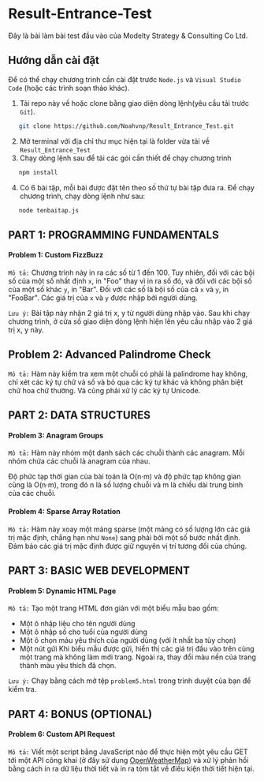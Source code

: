 # Result-Entrance-Test

Đây là bài làm bài test đầu vào của Modelty Strategy & Consulting Co Ltd.

## Hướng dẫn cài đặt

Để có thể chạy chương trình cần cài đặt trước `Node.js` và `Visual Studio Code` (hoặc các trình soạn thảo khác).

1. Tải repo này về hoặc clone bằng giao diện dòng lệnh(yêu cầu tải trước `Git`).

```bash
   git clone https://github.com/Noahvnp/Result_Entrance_Test.git
```

2. Mở terminal với địa chỉ thư mục hiện tại là folder vừa tải về `Result_Entrance_Test`
3. Chạy dòng lệnh sau để tải các gói cần thiết để chạy chương trình

```bash
   npm install
```

4. Có 6 bài tập, mỗi bài được đặt tên theo số thứ tự bài tập đưa ra.
   Để chạy chương trình, chạy dòng lệnh như sau:

```bash
   node tenbaitap.js
```

## PART 1: PROGRAMMING FUNDAMENTALS

#### Problem 1: Custom FizzBuzz

`Mô tả:` Chương trình này in ra các số từ 1 đến 100. Tuy nhiên, đối với
các bội số của một số nhất định `x`, in "Foo" thay vì in ra số đó, và
đối với các bội số của một số khác `y`, in "Bar".
Đối với các số là bội số của cả `x` và `y`, in "FooBar".
Các giá trị của `x` và `y` được nhập bởi người dùng.

`Lưu ý:` Bài tập này nhận 2 giá trị x, y từ người dùng nhập vào.
Sau khi chạy chương trình, ở cửa số giao diện dòng lệnh
hiện lên yêu cầu nhập vào 2 giá trị x, y này.

## Problem 2: Advanced Palindrome Check

`Mô tả:` Hàm này kiểm tra xem một chuỗi có phải là palindrome hay không,
chỉ xét các ký tự chữ và số và bỏ qua các ký tự khác và không phân biệt chữ hoa chữ thường.
Và cũng phải xử lý các ký tự Unicode.

## PART 2: DATA STRUCTURES

#### Problem 3: Anagram Groups

`Mô tả:` Hàm này nhóm một danh sách các chuỗi thành các anagram. Mỗi nhóm chứa các chuỗi là anagram của nhau.

Độ phức tạp thời gian của bài toán là O(n⋅m) và độ phức tạp không gian cũng là O(n⋅m),
trong đó n là số lượng chuỗi và m là chiều dài trung bình của các chuỗi.

#### Problem 4: Sparse Array Rotation

`Mô tả:` Hàm này xoay một mảng sparse (một mảng có số lượng lớn các giá trị mặc định, chẳng hạn như `None`)
sang phải bởi một số bước nhất định. Đảm bảo các giá trị mặc định được giữ nguyên vị trí tương đối của chúng.

## PART 3: BASIC WEB DEVELOPMENT

#### Problem 5: Dynamic HTML Page

`Mô tả:` Tạo một trang HTML đơn giản với một biểu mẫu bao gồm:

- Một ô nhập liệu cho tên người dùng
- Một ô nhập số cho tuổi của người dùng
- Một ô chọn màu yêu thích của người dùng (với ít nhất ba tùy chọn)
- Một nút gửi
  Khi biểu mẫu được gửi, hiển thị các giá trị đầu vào trên cùng một trang mà không làm mới trang.
  Ngoài ra, thay đổi màu nền của trang thành màu yêu thích đã chọn.

`Lưu ý:` Chạy bằng cách mở tệp `problem5.html` trong trình duyệt của bạn để kiểm tra.

## PART 4: BONUS (OPTIONAL)

#### Problem 6: Custom API Request

`Mô tả:` Viết một script bằng JavaScript nào để thực hiện một yêu cầu GET
tới một API công khai (ở đây sử dụng [OpenWeatherMap](https://openweathermap.org/))
và xử lý phản hồi bằng cách in ra dữ liệu thời tiết và in ra tóm tắt về điều kiện thời tiết hiện tại.
